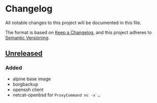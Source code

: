 # Changelog
All notable changes to this project will be documented in this file.

The format is based on [Keep a Changelog](https://keepachangelog.com/en/1.0.0/),
and this project adheres to [Semantic Versioning](https://semver.org/spec/v2.0.0.html).

## [Unreleased]
### Added
- alpine base image
- borgbackup
- openssh client
- netcat-openbsd for `ProxyCommand nc -x …`

[Unreleased]: https://github.com/fphammerle/docker-borgbackup-client/tree/master
